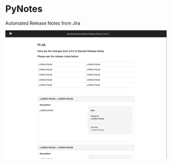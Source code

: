 # PyNotes
Automated Release Notes from Jira

![Example of PyNotes output](https://github.com/truncj/PyNotes/blob/master/Release_Notes.png?raw=true)
